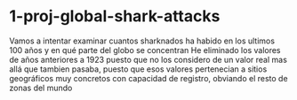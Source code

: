 # 1-proj-global-shark-attacks
Vamos a intentar examinar cuantos sharknados ha habido en los ultimos 100 años y en qué parte del globo se concentran
He eliminado los valores de años anteriores a 1923 puesto que no los considero de un valor real mas allá que tambien pasaba, puesto que esos valores pertenecian a sitios geográficos muy concretos con capacidad de registro, obviando el resto de zonas del mundo